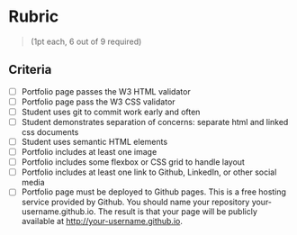 # Rubric 
> (1pt each, 6 out of 9 required)
## Criteria
  - [ ] Portfolio page passes the W3 HTML validator
  - [ ] Portfolio page pass the W3 CSS validator
  - [ ] Student uses git to commit work early and often
  - [ ] Student demonstrates separation of concerns: separate html and linked css documents
  - [ ] Student uses semantic HTML elements
  - [ ] Portfolio includes at least one image
  - [ ] Portfolio includes some flexbox or CSS grid to handle layout
  - [ ] Portfolio includes at least one link to Github, LinkedIn, or other social media
  - [ ] Portfolio page must be deployed to Github pages. This is a free hosting service provided by Github. You should name your repository your-username.github.io. The result is that your page will be publicly available at http://your-username.github.io.

